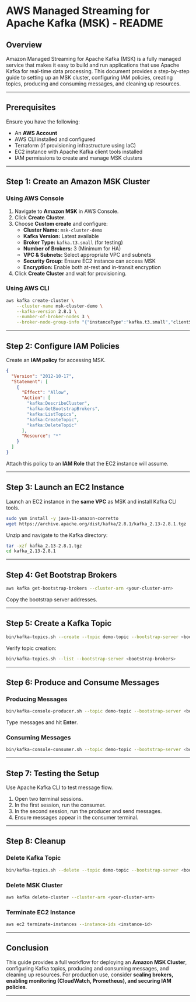 # AWS Managed Streaming for Apache Kafka (MSK) - README

## Overview
Amazon Managed Streaming for Apache Kafka (MSK) is a fully managed service that makes it easy to build and run applications that use Apache Kafka for real-time data processing. This document provides a step-by-step guide to setting up an MSK cluster, configuring IAM policies, creating topics, producing and consuming messages, and cleaning up resources.

---

## Prerequisites
Ensure you have the following:
- An **AWS Account**
- AWS CLI installed and configured
- Terraform (if provisioning infrastructure using IaC)
- EC2 instance with Apache Kafka client tools installed
- IAM permissions to create and manage MSK clusters

---

## Step 1: Create an Amazon MSK Cluster
### Using AWS Console
1. Navigate to **Amazon MSK** in AWS Console.
2. Click **Create Cluster**.
3. Choose **Custom create** and configure:
   - **Cluster Name:** `msk-cluster-demo`
   - **Kafka Version:** Latest available
   - **Broker Type:** `kafka.t3.small` (for testing)
   - **Number of Brokers:** 3 (Minimum for HA)
   - **VPC & Subnets:** Select appropriate VPC and subnets
   - **Security Group:** Ensure EC2 instance can access MSK
   - **Encryption:** Enable both at-rest and in-transit encryption
4. Click **Create Cluster** and wait for provisioning.

### Using AWS CLI
```sh
aws kafka create-cluster \
    --cluster-name msk-cluster-demo \
    --kafka-version 2.8.1 \
    --number-of-broker-nodes 3 \
    --broker-node-group-info "{"instanceType":"kafka.t3.small","clientSubnets":["subnet-xyz"],"securityGroups":["sg-abc"]}"
```

---

## Step 2: Configure IAM Policies
Create an **IAM policy** for accessing MSK.

```json
{
  "Version": "2012-10-17",
  "Statement": [
    {
      "Effect": "Allow",
      "Action": [
        "kafka:DescribeCluster",
        "kafka:GetBootstrapBrokers",
        "kafka:ListTopics",
        "kafka:CreateTopic",
        "kafka:DeleteTopic"
      ],
      "Resource": "*"
    }
  ]
}
```

Attach this policy to an **IAM Role** that the EC2 instance will assume.

---

## Step 3: Launch an EC2 Instance
Launch an EC2 instance in the **same VPC** as MSK and install Kafka CLI tools.

```sh
sudo yum install -y java-11-amazon-corretto
wget https://archive.apache.org/dist/kafka/2.8.1/kafka_2.13-2.8.1.tgz
```

Unzip and navigate to the Kafka directory:
```sh
tar -xzf kafka_2.13-2.8.1.tgz
cd kafka_2.13-2.8.1
```

---

## Step 4: Get Bootstrap Brokers
```sh
aws kafka get-bootstrap-brokers --cluster-arn <your-cluster-arn>
```
Copy the bootstrap server addresses.

---

## Step 5: Create a Kafka Topic
```sh
bin/kafka-topics.sh --create --topic demo-topic --bootstrap-server <bootstrap-brokers> --replication-factor 3 --partitions 1
```

Verify topic creation:
```sh
bin/kafka-topics.sh --list --bootstrap-server <bootstrap-brokers>
```

---

## Step 6: Produce and Consume Messages

### Producing Messages
```sh
bin/kafka-console-producer.sh --topic demo-topic --bootstrap-server <bootstrap-brokers>
```
Type messages and hit **Enter**.

### Consuming Messages
```sh
bin/kafka-console-consumer.sh --topic demo-topic --bootstrap-server <bootstrap-brokers> --from-beginning
```

---

## Step 7: Testing the Setup
Use Apache Kafka CLI to test message flow.

1. Open two terminal sessions.
2. In the first session, run the consumer.
3. In the second session, run the producer and send messages.
4. Ensure messages appear in the consumer terminal.

---

## Step 8: Cleanup
### Delete Kafka Topic
```sh
bin/kafka-topics.sh --delete --topic demo-topic --bootstrap-server <bootstrap-brokers>
```

### Delete MSK Cluster
```sh
aws kafka delete-cluster --cluster-arn <your-cluster-arn>
```

### Terminate EC2 Instance
```sh
aws ec2 terminate-instances --instance-ids <instance-id>
```

---

## Conclusion
This guide provides a full workflow for deploying an **Amazon MSK Cluster**, configuring Kafka topics, producing and consuming messages, and cleaning up resources. For production use, consider **scaling brokers, enabling monitoring (CloudWatch, Prometheus), and securing IAM policies**.

---
